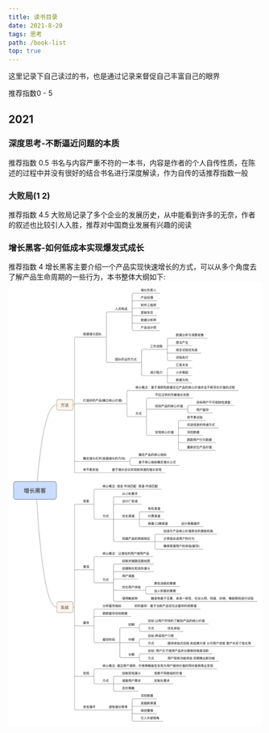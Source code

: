 ```yaml
---
title: 读书目录
date: 2021-8-20
tags: 思考
path: /book-list
top: true
---
```


这里记录下自己读过的书，也是通过记录来督促自己丰富自己的眼界

推荐指数0 - 5

## 2021

### 深度思考-不断逼近问题的本质 
推荐指数 0.5
书名与内容严重不符的一本书，内容是作者的个人自传性质，在陈述的过程中并没有很好的结合书名进行深度解读，作为自传的话推荐指数一般  
### 大败局(1 2) 
推荐指数 4.5 
大败局记录了多个企业的发展历史，从中能看到许多的无奈，作者的叙述也比较引人入胜，推荐对中国商业发展有兴趣的阅读
### 增长黑客-如何低成本实现爆发式成长  
推荐指数 4
增长黑客主要介绍一个产品实现快速增长的方式，可以从多个角度去了解产品生命周期的一些行为，本书整体大纲如下:  
![增长黑客](./readBook/increase.png)
